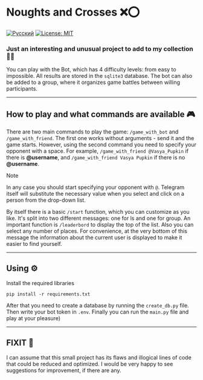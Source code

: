 # Noughts and Crosses ❌⭕

[![Русский](https://img.shields.io/badge/README-Русский-red?logo=google-translate)](README.md)
[![License: MIT](https://img.shields.io/badge/License-MIT-green.svg)](LICENSE)

### Just an interesting and unusual project to add to my collection 👨‍💻

You can play with the Bot, which has 4 difficulty levels: from easy to impossible. All results are stored in the `sqlite3` database. The bot can also be added to a group, where it organizes game battles between willing participants.

---

## How to play and what commands are available 🎮
There are two main commands to play the game: `/game_with_bot` and `/game_with_friend`. The first one works without arguments - send it and the game starts. However, using the second command you need to specify your opponent with a space. For example, `/game_with_friend @Vasya_Pupkin` if there is **@username**, and `/game_with_friend Vasya Pupkin` if there is no **@username**.

> [!Note]  
> In any case you should start specifying your opponent with `@`. Telegram itself will substitute the necessary value when you select and click on a person from the drop-down list.

By itself there is a basic `/start` function, which you can customize as you like. It's split into two different messages: one for ls and one for group.
An important function is `/leaderbord` to display the top of the list. Also you can select any number of places. For convenience, at the very bottom of this message the information about the current user is displayed to make it easier to find yourself.

---

## Using ⚙️
Install the required libraries   
```
pip install -r requirements.txt
```
After that you need to create a database by running the `create_db.py` file. Then write your bot token in `.env`. Finally you can run the `main.py` file and play at your pleasure)

---

## FIXIT 👾
I can assume that this small project has its flaws and illogical lines of code that could be reduced and optimized. I would be very happy to see suggestions for improvement, if there are any.
